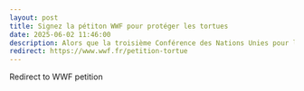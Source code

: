 ```yaml
---
layout: post
title: Signez la pétiton WWF pour protéger les tortues
date: 2025-06-02 11:46:00
description: Alors que la troisième Conférence des Nations Unies pour l'Océan débutera à Nice dans quelques jours, le WWF a hier publié une pétition appelant à protéger les tortues marines.
redirect: https://www.wwf.fr/petition-tortue
---
```


Redirect to WWF petition

